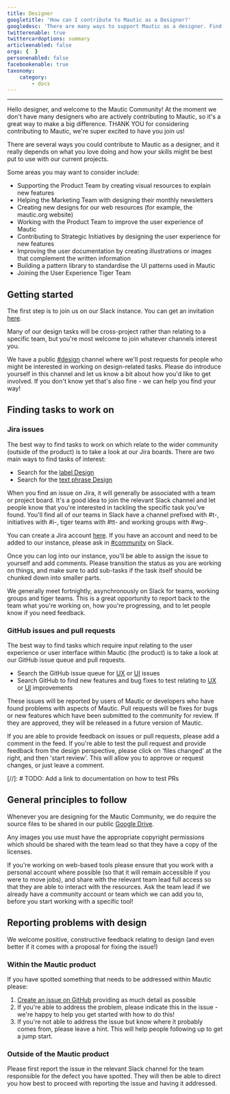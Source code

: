 ```yaml
---
title: Designer
googletitle: 'How can I contribute to Mautic as a Designer?'
googledesc: 'There are many ways to support Mautic as a designer. Find out more in this article.'
twitterenable: true
twittercardoptions: summary
articleenabled: false
orga: {  }
personenabled: false
facebookenable: true
taxonomy:
    category:
        - docs
---
```


---

Hello designer, and welcome to the Mautic Community!  At the moment we don't have many designers who are actively contributing to Mautic, so it's a great way to make a big difference.  THANK YOU for considering contributing to Mautic, we're super excited to have you join us!

There are several ways you could contribute to Mautic as a designer, and it really depends on what you love doing and how your skills might be best put to use with our current projects.

Some areas you may want to consider include:

- Supporting the Product Team by creating visual resources to explain new features
- Helping the Marketing Team with designing their monthly newsletters
- Creating new designs for our web resources (for example, the mautic.org website)
- Working with the Product Team to improve the user experience of Mautic 
- Contributing to Strategic Initiatives by designing the user experience for new features
- Improving the user documentation by creating illustrations or images that complement the written information
- Building a pattern library to standardise the UI patterns used in Mautic
- Joining the User Experience Tiger Team

## Getting started

The first step is to join us on our Slack instance.  You can get an invitation [here][slack-invite].    

Many of our design tasks will be cross-project rather than relating to a specific team, but you're most welcome to join whatever channels interest you.  

We have a public [#design][mautic-design] channel where we'll post requests for people who might be interested in working on design-related tasks.  Please do introduce yourself in this channel and let us know a bit about how you'd like to get involved. If you don't know yet that's also fine - we can help you find your way!

## Finding tasks to work on

### Jira issues

The best way to find tasks to work on which relate to the wider community (outside of the product) is to take a look at our Jira boards.  There are two main ways to find tasks of interest:

- Search for the [label Design][jira-issues-label]
- Search for the [text phrase Design][jira-issues-design]

When you find an issue on Jira, it will generally be associated with a team or project board. It's a good idea to join the relevant Slack channel and let people know that you're interested in tackling the specific task you've found.  You'll find all of our teams in Slack have a channel prefixed with #t-, initiatives with #i-, tiger teams with #tt- and working groups with #wg-.

You can create a Jira account [here][jira-create-account]. If you have an account and need to be added to our instance, please ask in [#community][community-slack] on Slack.

Once you can log into our instance, you'll be able to assign the issue to yourself and add comments.  Please transition the status as you are working on things, and make sure to add sub-tasks if the task itself should be chunked down into smaller parts.

We generally meet fortnightly, asynchronously on Slack for teams, working groups and tiger teams. This is a great opportunity to report back to the team what you're working on, how you're progressing, and to let people know if you need feedback.

### GitHub issues and pull requests

The best way to find tasks which require input relating to the user experience or user interface within Mautic (the product) is to take a look at our GitHub issue queue and pull requests.

- Search the GitHub issue queue for [UX][ux-issues] or [UI][ui-issues] issues
- Search GitHub to find new features and bug fixes to test relating to [UX][ux-prs] or [UI][ui-prs] improvements

These issues will be reported by users of Mautic or developers who have found problems with aspects of Mautic.  Pull requests will be fixes for bugs or new features which have been submitted to the community for review. If they are approved, they will be released in a future version of Mautic.

If you are able to provide feedback on issues or pull requests, please add a comment in the feed. If you're able to test the pull request and provide feedback from the design perspective, please click on 'files changed' at the right, and then 'start review'. This will allow you to approve or request changes, or just leave a comment.

[//]: # TODO: Add a link to documentation on how to test PRs

## General principles to follow

Whenever you are designing for the Mautic Community, we do require the source files to be shared in our public [Google Drive][google-drive].  

Any images you use must have the appropriate copyright permissions which should be shared with the team lead so that they have a copy of the licenses.  

If you're working on web-based tools please ensure that you work with a personal account where possible (so that it will remain accessible if you were to move jobs), and share with the relevant team lead full access so that they are able to interact with the resources.  Ask the team lead if we already have a community account or team which we can add you to, before you start working with a specific tool!

## Reporting problems with design

We welcome positive, constructive feedback relating to design (and even better if it comes with a proposal for fixing the issue!)

### Within the Mautic product

If you have spotted something that needs to be addressed within Mautic please:

1. [Create an issue on GitHub][github-new-issue] providing as much detail as possible
1. If you're able to address the problem, please indicate this in the issue - we're happy to help you get started with how to do this!
1. If you're not able to address the issue but know where it probably comes from, please leave a hint. This will help people following up to get a jump start.

### Outside of the Mautic product

Please first report the issue in the relevant Slack channel for the team responsible for the defect you have spotted.  They will then be able to direct you how best to proceed with reporting the issue and having it addressed.

[slack-invite]: <https://mautic.org/slack>
[mautic-design]: <https://mautic.slack.com/archives/C02HU8FQM>
[jira-issues-label]: <https://mautic.atlassian.net/browse/TMAR-24?jql=labels%20%3D%20Design%20AND%20statusCategory%20%3D%20%22To%20Do%22>
[jira-issues-design]: <https://mautic.atlassian.net/browse/MCON-201?jql=text%20~%20%22design%22%20AND%20statusCategory%20%3D%20%22To%20Do%22>
[community-slack]: <https://mautic.slack.com/archives/C8B89CLSF>
[jira-create-account]:<https://id.atlassian.com/signup>
[google-drive]: <https://drive.google.com/drive/folders/1OrwJXmDrrlWK3f9nxRuru0YjS7-W-1-e?usp=sharing>
[github-new-issue]: <https://github.com/mautic/mautic/issues/new?assignees=&labels=bug%2Cneeds-triage&template=BUG-REPORT.yml&title=Your+bug+title+goes+here%21>
[ux-issues]: <https://github.com/mautic/mautic/issues?q=is%3Aopen+is%3Aissue+label%3Auser-experience>
[ui-issues]: <https://github.com/mautic/mautic/issues?q=is%3Aopen+is%3Aissue+label%3Auser-interface>
[ux-prs]: <https://github.com/mautic/mautic/pulls?q=is%3Aopen+is%3Apr+label%3Auser-experience>
[ui-prs]: <https://github.com/mautic/mautic/pulls?q=is%3Aopen+is%3Apr+label%3Auser-interface>